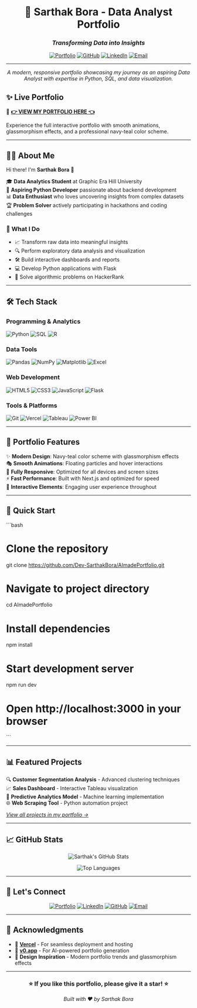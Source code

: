 <div align="center">

# 🚀 Sarthak Bora - Data Analyst Portfolio

### *Transforming Data into Insights*

[![Portfolio](https://img.shields.io/badge/🌐_Live_Portfolio-Visit_Now-00D4AA?style=for-the-badge&logoColor=white)](https://your-portfolio-url.vercel.app)
[![GitHub](https://img.shields.io/badge/GitHub-Dev--SarthakBora-181717?style=for-the-badge&logo=github&logoColor=white)](https://github.com/Dev-SarthakBora)
[![LinkedIn](https://img.shields.io/badge/LinkedIn-Connect-0A66C2?style=for-the-badge&logo=linkedin&logoColor=white)](https://linkedin.com/in/sarthak-bora)
[![Email](https://img.shields.io/badge/Email-Contact_Me-EA4335?style=for-the-badge&logo=gmail&logoColor=white)](mailto:borasarthak275@gmail.com)

---

*A modern, responsive portfolio showcasing my journey as an aspiring Data Analyst with expertise in Python, SQL, and data visualization.*

</div>

## ✨ **Live Portfolio**

🎯 **[👉 VIEW MY PORTFOLIO HERE 👈](https://your-portfolio-url.vercel.app)**

Experience the full interactive portfolio with smooth animations, glassmorphism effects, and a professional navy-teal color scheme.

---

## 👨‍💻 **About Me**

Hi there! I'm **Sarthak Bora** 👋

🎓 **Data Analytics Student** at Graphic Era Hill University  
🐍 **Aspiring Python Developer** passionate about backend development  
📊 **Data Enthusiast** who loves uncovering insights from complex datasets  
🏆 **Problem Solver** actively participating in hackathons and coding challenges

### 🎯 **What I Do**
- 📈 Transform raw data into meaningful insights
- 🔍 Perform exploratory data analysis and visualization
- 🛠️ Build interactive dashboards and reports
- 💻 Develop Python applications with Flask
- 🧩 Solve algorithmic problems on HackerRank

---

## 🛠️ **Tech Stack**

### **Programming & Analytics**
![Python](https://img.shields.io/badge/Python-3776AB?style=flat-square&logo=python&logoColor=white)
![SQL](https://img.shields.io/badge/SQL-4479A1?style=flat-square&logo=mysql&logoColor=white)
![R](https://img.shields.io/badge/R-276DC3?style=flat-square&logo=r&logoColor=white)

### **Data Tools**
![Pandas](https://img.shields.io/badge/Pandas-150458?style=flat-square&logo=pandas&logoColor=white)
![NumPy](https://img.shields.io/badge/NumPy-013243?style=flat-square&logo=numpy&logoColor=white)
![Matplotlib](https://img.shields.io/badge/Matplotlib-11557c?style=flat-square&logo=python&logoColor=white)
![Excel](https://img.shields.io/badge/Excel-217346?style=flat-square&logo=microsoft-excel&logoColor=white)

### **Web Development**
![HTML5](https://img.shields.io/badge/HTML5-E34F26?style=flat-square&logo=html5&logoColor=white)
![CSS3](https://img.shields.io/badge/CSS3-1572B6?style=flat-square&logo=css3&logoColor=white)
![JavaScript](https://img.shields.io/badge/JavaScript-F7DF1E?style=flat-square&logo=javascript&logoColor=black)
![Flask](https://img.shields.io/badge/Flask-000000?style=flat-square&logo=flask&logoColor=white)

### **Tools & Platforms**
![Git](https://img.shields.io/badge/Git-F05032?style=flat-square&logo=git&logoColor=white)
![Vercel](https://img.shields.io/badge/Vercel-000000?style=flat-square&logo=vercel&logoColor=white)
![Tableau](https://img.shields.io/badge/Tableau-E97627?style=flat-square&logo=tableau&logoColor=white)
![Power BI](https://img.shields.io/badge/Power_BI-F2C811?style=flat-square&logo=power-bi&logoColor=black)

---

## 🎨 **Portfolio Features**

✨ **Modern Design**: Navy-teal color scheme with glassmorphism effects  
🎭 **Smooth Animations**: Floating particles and hover interactions  
📱 **Fully Responsive**: Optimized for all devices and screen sizes  
⚡ **Fast Performance**: Built with Next.js and optimized for speed  
🎯 **Interactive Elements**: Engaging user experience throughout  

---

## 🚀 **Quick Start**

\`\`\`bash
# Clone the repository
git clone https://github.com/Dev-SarthakBora/AImadePortfolio.git

# Navigate to project directory
cd AImadePortfolio

# Install dependencies
npm install

# Start development server
npm run dev

# Open http://localhost:3000 in your browser
\`\`\`

---

## 📊 **Featured Projects**

🔍 **Customer Segmentation Analysis** - Advanced clustering techniques  
📈 **Sales Dashboard** - Interactive Tableau visualization  
🤖 **Predictive Analytics Model** - Machine learning implementation  
🌐 **Web Scraping Tool** - Python automation project  

*[View all projects in my portfolio →](https://your-portfolio-url.vercel.app)*

---

## 📈 **GitHub Stats**

<div align="center">

![Sarthak's GitHub Stats](https://github-readme-stats.vercel.app/api?username=Dev-SarthakBora&show_icons=true&theme=tokyonight&hide_border=true&bg_color=0D1117)

![Top Languages](https://github-readme-stats.vercel.app/api/top-langs/?username=Dev-SarthakBora&layout=compact&theme=tokyonight&hide_border=true&bg_color=0D1117)

</div>

---

## 🤝 **Let's Connect**

<div align="center">

[![Portfolio](https://img.shields.io/badge/🌐_Portfolio-Visit_Now-00D4AA?style=for-the-badge)](https://your-portfolio-url.vercel.app)
[![LinkedIn](https://img.shields.io/badge/LinkedIn-Connect-0A66C2?style=for-the-badge&logo=linkedin)](https://linkedin.com/in/sarthak-bora)
[![GitHub](https://img.shields.io/badge/GitHub-Follow-181717?style=for-the-badge&logo=github)](https://github.com/Dev-SarthakBora)
[![Email](https://img.shields.io/badge/Email-Contact-EA4335?style=for-the-badge&logo=gmail)](mailto:borasarthak275@gmail.com)

</div>

---

## 🙏 **Acknowledgments**

- 🚀 **[Vercel](https://vercel.com)** - For seamless deployment and hosting
- 🤖 **[v0.app](https://v0.app)** - For AI-powered portfolio generation
- 🎨 **Design Inspiration** - Modern portfolio trends and glassmorphism effects

---

<div align="center">

### ⭐ **If you like this portfolio, please give it a star!** ⭐

*Built with ❤️ by Sarthak Bora*

</div>
